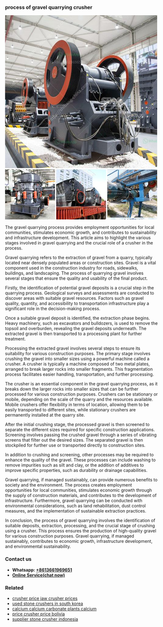 <h3>process of gravel quarrying crusher</h3><img src='1706767036.jpg' alt=''><p>The gravel quarrying process provides employment opportunities for local communities, stimulates economic growth, and contributes to sustainability and infrastructure development. This article aims to highlight the various stages involved in gravel quarrying and the crucial role of a crusher in the process.</p><p>Gravel quarrying refers to the extraction of gravel from a quarry, typically located near densely populated areas or construction sites. Gravel is a vital component used in the construction industry for roads, sidewalks, buildings, and landscaping. The process of quarrying gravel involves several stages that ensure the quality and usability of the final product.</p><p>Firstly, the identification of potential gravel deposits is a crucial step in the quarrying process. Geological surveys and assessments are conducted to discover areas with suitable gravel resources. Factors such as gravel quality, quantity, and accessibility to transportation infrastructure play a significant role in the decision-making process.</p><p>Once a suitable gravel deposit is identified, the extraction phase begins. Heavy machinery, such as excavators and bulldozers, is used to remove the topsoil and overburden, revealing the gravel deposits underneath. The extracted gravel is then transported to a processing plant for further treatment.</p><p>Processing the extracted gravel involves several steps to ensure its suitability for various construction purposes. The primary stage involves crushing the gravel into smaller sizes using a powerful machine called a crusher. A crusher is typically a machine composed of two metal plates, arranged to break larger rocks into smaller fragments. This fragmentation process facilitates easier handling, transportation, and further processing.</p><p>The crusher is an essential component in the gravel quarrying process, as it breaks down the larger rocks into smaller sizes that can be further processed for various construction purposes. Crushers can be stationary or mobile, depending on the scale of the quarry and the resources available. Mobile crushers offer flexibility in terms of location, allowing them to be easily transported to different sites, while stationary crushers are permanently installed at the quarry site.</p><p>After the initial crushing stage, the processed gravel is then screened to separate the different sizes required for specific construction applications. Screening involves passing the crushed gravel through a series of vibrating screens that filter out the desired sizes. The separated gravel is then stockpiled for further use or transported directly to construction sites.</p><p>In addition to crushing and screening, other processes may be required to enhance the quality of the gravel. These processes can include washing to remove impurities such as silt and clay, or the addition of additives to improve specific properties, such as durability or drainage capabilities.</p><p>Gravel quarrying, if managed sustainably, can provide numerous benefits to society and the environment. The process creates employment opportunities for local communities, stimulates economic growth through the supply of construction materials, and contributes to the development of infrastructure. Furthermore, gravel quarrying can be conducted with environmental considerations, such as land rehabilitation, dust control measures, and the implementation of sustainable extraction practices.</p><p>In conclusion, the process of gravel quarrying involves the identification of suitable deposits, extraction, processing, and the crucial stage of crushing using a crusher. This process ensures the production of high-quality gravel for various construction purposes. Gravel quarrying, if managed sustainably, contributes to economic growth, infrastructure development, and environmental sustainability.</p><h3>Contact us</h3><ul><li><strong>Whatsapp:&nbsp;<a href="https://wa.me/8613661969651">+8613661969651</a></strong></li><li><a href="https://swt.shibang-china.com/?git&amp;zhl&amp;process of gravel quarrying crusher"><strong>Online Service(chat now)</strong></a></li></ul><h3>Related</h3><ul><li><a href='crusher price jaw crusher prices.md'>crusher price jaw crusher prices</a></li><li><a href='used stone crushers in south korea.md'>used stone crushers in south korea</a></li><li><a href='calcium calcium carbonate plants calcium.md'>calcium calcium carbonate plants calcium</a></li><li><a href='price crusher price bolivia.md'>price crusher price bolivia</a></li><li><a href='supplier stone crusher indonesia.md'>supplier stone crusher indonesia</a></li></ul>